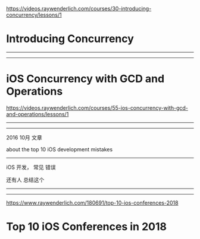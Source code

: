 
https://videos.raywenderlich.com/courses/30-introducing-concurrency/lessons/1



# Introducing Concurrency




<hr>


<hr>



# iOS Concurrency with GCD and Operations




https://videos.raywenderlich.com/courses/55-ios-concurrency-with-gcd-and-operations/lessons/1



<hr>


<hr>



2016 10月 文章


about the top 10 iOS development mistakes


<hr>

iOS 开发， 常见 错误



还有人 总结这个



<hr>
<hr>

https://www.raywenderlich.com/180691/top-10-ios-conferences-2018


# Top 10 iOS Conferences in 2018

